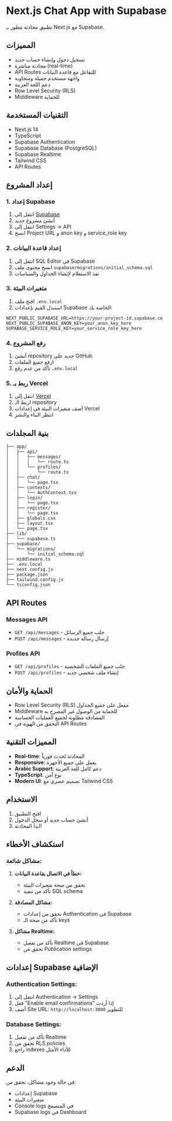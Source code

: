 # Next.js Chat App with Supabase

تطبيق محادثة مطور بـ Next.js مع Supabase.

## المميزات

- تسجيل دخول وإنشاء حساب جديد
- محادثة مباشرة (real-time)
- API Routes للتفاعل مع قاعدة البيانات
- واجهة مستخدم جميلة ومتجاوبة
- دعم اللغة العربية
- Row Level Security (RLS)
- Middleware للحماية

## التقنيات المستخدمة

- Next.js 14
- TypeScript
- Supabase Authentication
- Supabase Database (PostgreSQL)
- Supabase Realtime
- Tailwind CSS
- API Routes

## إعداد المشروع

### 1. إعداد Supabase

1. انتقل إلى [Supabase](https://supabase.com/)
2. أنشئ مشروع جديد
3. انتقل إلى Settings → API
4. انسخ Project URL و anon key و service_role key

### 2. إعداد قاعدة البيانات

1. انتقل إلى SQL Editor في Supabase
2. انسخ محتوى ملف `supabase/migrations/initial_schema.sql`
3. نفذ الاستعلام لإنشاء الجداول والسياسات

### 3. متغيرات البيئة

1. افتح ملف `.env.local`
2. استبدل القيم بإعدادات Supabase الخاصة بك:

```env
NEXT_PUBLIC_SUPABASE_URL=https://your-project-id.supabase.co
NEXT_PUBLIC_SUPABASE_ANON_KEY=your_anon_key_here
SUPABASE_SERVICE_ROLE_KEY=your_service_role_key_here
```

### 4. رفع المشروع

1. أنشئ repository جديد على GitHub
2. ارفع جميع الملفات
3. تأكد من عدم رفع `.env.local`

### 5. ربط بـ Vercel

1. انتقل إلى [Vercel](https://vercel.com)
2. اربط الـ repository
3. أضف متغيرات البيئة في إعدادات Vercel
4. انتظر البناء والنشر

## بنية المجلدات

```
├── app/
│   ├── api/
│   │   ├── messages/
│   │   │   └── route.ts
│   │   └── profiles/
│   │       └── route.ts
│   ├── chat/
│   │   └── page.tsx
│   ├── contexts/
│   │   └── AuthContext.tsx
│   ├── login/
│   │   └── page.tsx
│   ├── register/
│   │   └── page.tsx
│   ├── globals.css
│   ├── layout.tsx
│   └── page.tsx
├── lib/
│   └── supabase.ts
├── supabase/
│   └── migrations/
│       └── initial_schema.sql
├── middleware.ts
├── .env.local
├── next.config.js
├── package.json
├── tailwind.config.js
└── tsconfig.json
```

## API Routes

### Messages API
- `GET /api/messages` - جلب جميع الرسائل
- `POST /api/messages` - إرسال رسالة جديدة

### Profiles API
- `GET /api/profiles` - جلب جميع الملفات الشخصية
- `POST /api/profiles` - إنشاء ملف شخصي جديد

## الحماية والأمان

- Row Level Security (RLS) مفعل على جميع الجداول
- Middleware للحماية من الوصول غير المصرح به
- المصادقة مطلوبة لجميع العمليات الحساسة
- التحقق من الهوية في API Routes

## المميزات التقنية

- **Real-time**: المحادثة تُحدث فورياً
- **Responsive**: يعمل على جميع الأجهزة
- **Arabic Support**: دعم كامل للغة العربية
- **TypeScript**: نوع آمن
- **Modern UI**: تصميم عصري مع Tailwind CSS

## الاستخدام

1. افتح التطبيق
2. أنشئ حساب جديد أو سجل الدخول
3. ابدأ المحادثة!

## استكشاف الأخطاء

### مشاكل شائعة:

1. **خطأ في الاتصال بقاعدة البيانات:**
   - تحقق من صحة متغيرات البيئة
   - تأكد من تنفيذ SQL schema

2. **مشاكل المصادقة:**
   - تحقق من إعدادات Authentication في Supabase
   - تأكد من صحة الـ keys

3. **مشاكل Realtime:**
   - تأكد من تفعيل Realtime في Supabase
   - تحقق من Publication settings

## إعدادات Supabase الإضافية

### Authentication Settings:
1. انتقل إلى Authentication → Settings
2. فعل "Enable email confirmations" إذا أردت
3. أضف Site URL: `http://localhost:3000` للتطوير

### Database Settings:
1. تأكد من تفعيل Realtime
2. تحقق من RLS policies
3. راجع indexes للأداء الأمثل

## الدعم

في حالة وجود مشاكل، تحقق من:
- إعدادات Supabase
- متغيرات البيئة
- Console logs في المتصفح
- Supabase logs في Dashboard